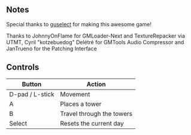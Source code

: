 ## Notes

Special thanks to [guselect](https://guselect.com/) for making this awesome game!

Thanks to JohnnyOnFlame for GMLoader-Next and TextureRepacker via UTMT,
Cyril "kotzebuedog" Delétré for GMTools Audio Compressor and JanTrueno for the Patching Interface

## Controls

| Button | Action |
|--|--| 
|D-pad / L-stick|Movement|
|A|Places a tower|
|B|Travel through the towers|
|Select|Resets the current day|
